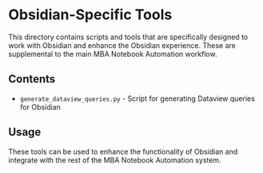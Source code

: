 # Obsidian-Specific Tools

This directory contains scripts and tools that are specifically designed to work with Obsidian and enhance the Obsidian experience. These are supplemental to the main MBA Notebook Automation workflow.

## Contents

- `generate_dataview_queries.py` - Script for generating Dataview queries for Obsidian

## Usage

These tools can be used to enhance the functionality of Obsidian and integrate with the rest of the MBA Notebook Automation system.
